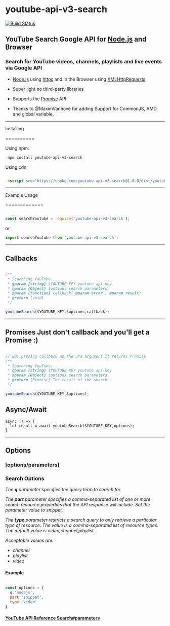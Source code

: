 # youtube-api-v3-search

[![Build Status](https://travis-ci.org/LionRoar/youtube-api-v3-search.svg?branch=master)](https://travis-ci.org/LionRoar/youtube-api-v3-search)

## YouTube Search Google API for [Node.js](https://nodejs.org/en) and Browser

### Search for YouTube videos, channels, playlists and live events via Google API

* [Node.js](https://nodejs.org/en) using [https](https://nodejs.org/api/https.html) and in the Browser using [XMLHttpRequests](https://developer.mozilla.org/en-US/docs/Web/API/XMLHttpRequest)

* Super light no third-party libraries
* Supports the [Promise](https://developer.mozilla.org/en-US/docs/Web/JavaScript/Reference/Global_Objects/Promise) API

* Thanks to @MaximVanhove for adding Support for CommonJS, AMD and global variable.

-----------------

Installing

==========

Using npm:

``` bash
 npm install youtube-api-v3-search
```

Using cdn:

```html

 <script src="https://unpkg.com/youtube-api-v3-search@1.0.0/dist/youtube-api-v3-search.min.js"></script>
 ```

-----------------

Example Usage

=============

```js

const searchYoutube = require('youtube-api-v3-search');
```

or

```js
import searchYoutube from 'youtube-api-v3-search';

```

-----------------

## Callbacks

```js

/**
 * Searching YouTube.
 * @param {string} $YOUTUBE_KEY youtube api-key
 * @param {Object} $options search parameters.
 * @param {function} callback( @param error , @param result).  
 * @return {void}
 */

youtubeSearch($YOUTUBE_KEY,$options,callback);
```

-----------------

## Promises __Just don't callback and you'll get a Promise :)__

```js

// NOT passing callback as the 3rd argument it returns Promise
/**
 * Searching YouTube.
 * @param {string} $YOUTUBE_KEY youtube api-key
 * @param {Object} $options search parameters.
 * @return {Promise} The result of the search .
 */

youtubeSearch($YOUTUBE_KEY,$options);
```

## Async/Await

```JS
async () => {
  let result = await youtubeSearch($YOUTUBE_KEY,options);
}
```

-----------------

## Options

### [options/parameters]

### **Search Options**

_The **q** parameter specifies the query term to search for._

_The **part** parameter specifies a comma-separated list of one or more search resource properties that the API response will include. Set the parameter value to snippet._

_The **type** parameter restricts a search query to only retrieve a particular type of resource. The value is a comma-separated list of resource types. The default value is video,channel,playlist._

_Acceptable values are:_

* _channel_
* _playlist_
* _video_

#### Example

```js

const options = {
  q:'nodejs',
  part:'snippet',
  type:'video'
}
```

#### [YouTube API Reference Search#parameters](https://developers.google.com/youtube/v3/docs/search/list#parameters)
